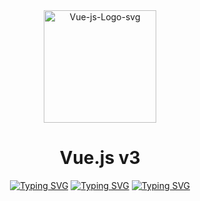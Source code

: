 <div align="center">
  <img src="https://i.ibb.co/j4T3GBF/Vue-js-Logo-2-svg.png" alt="Vue-js-Logo-svg" height=180px>
  <h1>Vue.js v3</h1>
  
  <a href="https://git.io/typing-svg"><img src="https://readme-typing-svg.herokuapp.com?font=Fira+Code&weight=600&size=28&duration=1&pause=100000000000000000000&color=34495e&background=FF000000&center=true&vCenter=true&width=1000&height=72&lines=------------------------------------------------------------" alt="Typing SVG" /></a> 
  <a href="https://git.io/typing-svg"><img src="https://readme-typing-svg.herokuapp.com?font=Fira+Code&weight=600&size=26&duration=1&pause=100000000000000000000&color=41b883&background=FF000000&center=true&vCenter=true&width=800&height=60&lines=%D0%92%D1%8B%D0%BF%D0%BE%D0%BB%D0%BD%D0%B5%D0%BD%D0%B8%D0%B5+%D1%83%D0%BF%D1%80%D0%B0%D0%B6%D0%BD%D0%B5%D0%BD%D0%B8%D0%B9+%D0%BF%D0%BE+%D0%B8%D0%B7%D1%83%D1%87%D0%B5%D0%BD%D0%B8%D1%8E+%D1%84%D1%80%D0%B5%D0%B9%D0%BC%D0%B2%D0%BE%D1%80%D0%BA%D0%B0+Vue.js" alt="Typing SVG" /></a>
  <a href="https://git.io/typing-svg"><img src="https://readme-typing-svg.herokuapp.com?font=Fira+Code&weight=600&size=28&duration=1&pause=100000000000000000000&color=34495e&background=FF000000&center=true&vCenter=true&width=1000&height=72&lines=------------------------------------------------------------" alt="Typing SVG" /></a>
</div>
